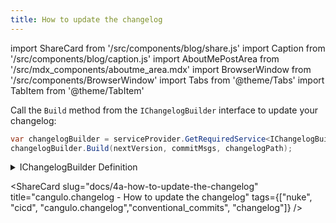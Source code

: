 ```yaml
---
title: How to update the changelog
---
```


import ShareCard from '/src/components/blog/share.js'
import Caption from '/src/components/blog/caption.js'
import AboutMePostArea from '/src/mdx_components/aboutme_area.mdx'
import BrowserWindow from '/src/components/BrowserWindow'
import Tabs from '@theme/Tabs'
import TabItem from '@theme/TabItem'

Call the `Build` method  from the `IChangelogBuilder` interface to update your changelog:

```csharp
var changelogBuilder = serviceProvider.GetRequiredService<IChangelogBuilder>();
changelogBuilder.Build(nextVersion, commitMsgs, changelogPath);
```

<Caption label="Example at cangulo.nuke.releasecreator" linkIsRelative={false}  link="https://github.com/cangulo-nuke/cangulo.nuke.releasecreator/blob/v0.0.1/src/cangulo.nuke.releasecreator/build.changelog.cs#L33" />

<details>
  <summary>IChangelogBuilder Definition</summary>

```csharp
public interface IChangelogBuilder
{
  void Build(string version, string[] changes, string path);
}
```

<Caption label="Definition at cangulo.changelog" linkIsRelative={false}  link="https://github.com/cangulo-nugets/cangulo.changelog/blob/v0.0.8/src/cangulo.changelog/Builders/ChangelogBuilder.cs" />

</details>

<ShareCard 
  slug="docs/4a-how-to-update-the-changelog" 
  title="cangulo.changelog - How to update the changelog" 
  tags={["nuke", "cicd", "cangulo.changelog","conventional_commits", "changelog"]} />
